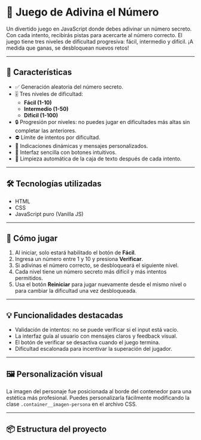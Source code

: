 # 🎯 Juego de Adivina el Número

Un divertido juego en JavaScript donde debes adivinar un número secreto. Con cada intento, recibirás pistas para acercarte al número correcto. El juego tiene tres niveles de dificultad progresiva: fácil, intermedio y difícil. ¡A medida que ganas, se desbloquean nuevos retos!

---

## 🚀 Características

- ✅ Generación aleatoria del número secreto.
- 🎚️ Tres niveles de dificultad:
  - **Fácil (1-10)**
  - **Intermedio (1-50)**
  - **Difícil (1-100)**
- 🔒 Progresión por niveles: no puedes jugar en dificultades más altas sin completar las anteriores.
- ⛔ Límite de intentos por dificultad.
- 📢 Indicaciones dinámicas y mensajes personalizados.
- 🧠 Interfaz sencilla con botones intuitivos.
- 🧼 Limpieza automática de la caja de texto después de cada intento.

---

## 🛠️ Tecnologías utilizadas

- HTML
- CSS
- JavaScript puro (Vanilla JS)

---

## 🧩 Cómo jugar

1. Al iniciar, solo estará habilitado el botón de **Fácil**.
2. Ingresa un número entre 1 y 10 y presiona **Verificar**.
3. Si adivinas el número correcto, se desbloqueará el siguiente nivel.
4. Cada nivel tiene un número secreto más difícil y más intentos permitidos.
5. Usa el botón **Reiniciar** para jugar nuevamente desde el mismo nivel o para cambiar la dificultad una vez desbloqueada.

---

## 💡 Funcionalidades destacadas

- Validación de intentos: no se puede verificar si el input está vacío.
- La interfaz guía al usuario con mensajes claros y feedback visual.
- El botón de verificar se desactiva cuando el juego termina.
- Dificultad escalonada para incentivar la superación del jugador.

---

## 🖼️ Personalización visual

La imagen del personaje fue posicionada al borde del contenedor para una estética más profesional. Puedes personalizarla fácilmente modificando la clase `.container__imagen-persona` en el archivo CSS.

---

## 📦 Estructura del proyecto

